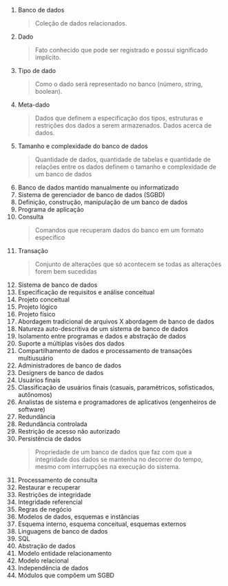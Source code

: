 1. Banco de dados
    > Coleção de dados relacionados.
2. Dado
    > Fato conhecido que pode ser registrado e possui significado implícito.
3. Tipo de dado
    > Como o dado será representado no banco (número, string, boolean).
4. Meta-dado
    > Dados que definem a especificação dos tipos, estruturas e restrições dos dados a serem armazenados. Dados acerca de dados.
5. Tamanho e complexidade do banco de dados
    > Quantidade de dados, quantidade de tabelas e quantidade de relações entre os dados definem o tamanho e complexidade de um banco de dados
6. Banco de dados mantido manualmente ou informatizado
7. Sistema de gerenciador de banco de dados (SGBD)
8. Definição, construção, manipulação de um banco de dados
9.  Programa de aplicação
10. Consulta
    > Comandos que recuperam dados do banco em um formato específico
11. Transação
    > Conjunto de alterações que só acontecem se todas as alterações forem bem sucedidas
12. Sistema de banco de dados
13. Especificação de requisitos e análise conceitual
14. Projeto conceitual
15. Projeto lógico
16. Projeto físico
17. Abordagem tradicional de arquivos X abordagem de banco de dados
18. Natureza auto-descritiva de um sistema de banco de dados
19. Isolamento entre programas e dados e abstração de dados
20. Suporte a múltiplas visões dos dados
21. Compartilhamento de dados e processamento de transações multiusuário
22. Administradores de banco de dados
23. Designers de banco de dados
24. Usuários finais
25. Classificação de usuários finais (casuais, paramétricos, sofisticados, autônomos)
26. Analistas de sistema e programadores de aplicativos (engenheiros de software)
27. Redundância
28. Redundância controlada
29. Restrição de acesso não autorizado
30. Persistência de dados
    > Propriedade de um banco de dados que faz com que a integridade dos dados se mantenha no decorrer do tempo, mesmo com interrupções na execução do sistema.
31. Processamento de consulta
32. Restaurar e recuperar
33. Restrições de integridade
34. Integridade referencial
35. Regras de negócio
36. Modelos de dados, esquemas e instâncias
37. Esquema interno, esquema conceitual, esquemas externos
38. Linguagens de banco de dados
39. SQL
40. Abstração de dados
41. Modelo entidade relacionamento
42. Modelo relacional
43. Independência de dados
44. Módulos que compõem um SGBD